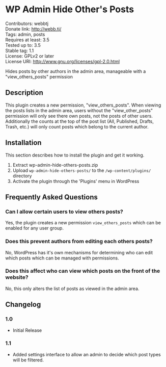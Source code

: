 # WP Admin Hide Other's Posts #
Contributors: webbtj  
Donate link: http://webb.tj/  
Tags: admin, posts  
Requires at least: 3.5  
Tested up to: 3.5  
Stable tag: 1.1  
License: GPLv2 or later  
License URI: http://www.gnu.org/licenses/gpl-2.0.html  


Hides posts by other authors in the admin area, manageable with a "view_others_posts" permission

## Description ##

This plugin creates a new permission, "view_others_posts". When viewing the posts lists in the admin area, users
without the "view_other_posts" permission will only see there own posts, not the posts of other users. Additionally
the counts at the top of the post list (All, Published, Drafts, Trash, etc.) will only count posts which belong to the
current author.

## Installation ##

This section describes how to install the plugin and get it working.

1. Extract wp-admin-hide-others-posts.zip
2. Upload `wp-admin-hide-others-posts/` to the `/wp-content/plugins/` directory
3. Activate the plugin through the 'Plugins' menu in WordPress

## Frequently Asked Questions ##

### Can I allow certain users to view others posts? ###

Yes, the plugin creates a new permission `view_others_posts` which can be enabled for any user group.

### Does this prevent authors from editing each others posts? ###

No, WordPress has it's own mechanisms for determining who can edit which posts which can be managed with permissions.

### Does this affect who can view which posts on the front of the website? ###

No, this only alters the list of posts as viewed in the admin area.

## Changelog ##

### 1.0 ###
* Initial Release

### 1.1 ###
* Added settings interface to allow an admin to decide which post types will be filtered.